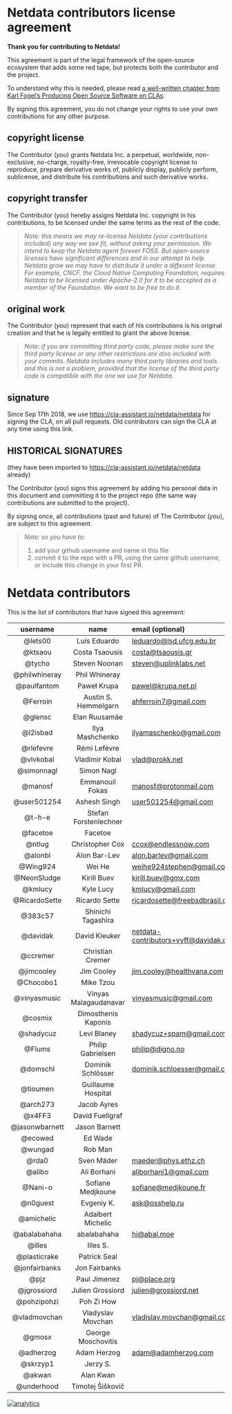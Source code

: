 <!--
SPDX-License-Identifier: GPL-3.0-or-later
-->

# Netdata contributors license agreement

**Thank you for contributing to Netdata!**

This agreement is part of the legal framework of the open-source ecosystem
that adds some red tape, but protects both the contributor and the project.

To understand why this is needed, please read [a well-written chapter from
Karl Fogel’s Producing Open Source Software on CLAs](https://producingoss.com/en/contributor-agreements.html).

By signing this agreement, you do not change your rights to use your own
contributions for any other purpose.

## copyright license

The Contributor (_you_) grants Netdata Inc. a perpetual, worldwide, non-exclusive,
no-charge, royalty-free, irrevocable copyright license to reproduce,
prepare derivative works of, publicly display, publicly perform, sublicense,
and distribute his contributions and such derivative works.

## copyright transfer

The Contributor (_you_) hereby assigns Netdata Inc. copyright in his
contributions, to be licensed under the same terms as the rest of the code.

> _Note: this means we may re-license Netdata (your contributions included)
> any way we see fit, without asking your permission. 
> We intend to keep the Netdata agent forever FOSS.
> But open-source licenses have significant differences and in our attempt to
> help Netdata grow we may have to distribute it under a different license.
> For example, CNCF, the Cloud Native Computing Foundation, requires Netdata
> to be licensed under Apache-2.0 for it to be accepted as a member of the
> Foundation. We want to be free to do it._

## original work

The Contributor (_you_) represent that each of his contributions is his
original creation and that he is legally entitled to grant the above license.

> _Note: if you are committing third party code, please make sure the third party
> license or any other restrictions are also included with your commits.
> Netdata includes many third party libraries and tools and this is not a
> problem, provided that the license of the third party code is compatible with
> the one we use for Netdata._

## signature

Since Sep 17th 2018, we use <https://cla-assistant.io/netdata/netdata> for signing the CLA, on all pull requests.
Old contributors can sign the CLA at any time using this link.

## HISTORICAL SIGNATURES

(they have been imported to <https://cla-assistant.io/netdata/netdata> already)

The Contributor (_you_) signs this agreement by adding his personal data in
this document and committing it to the project repo
(the same way contributions are submitted to the project).

By signing once, all contributions (past and future) of The Contributor (_you_),
are subject to this agreement.

> _Note: so you have to:_
>
> 1.  add your github username and name in this file
> 2.  commit it to the repo with a PR, using the same github username, or include this change in your first PR.

# Netdata contributors

This is the list of contributors that have signed this agreement:

|username|name|email (optional)|
|:------:|:--:|:---------------|
|@lets00|Luís Eduardo|leduardo@lsd.ufcg.edu.br|
|@ktsaou|Costa Tsaousis|costa@tsaousis.gr|
|@tycho|Steven Noonan|steven@uplinklabs.net|
|@philwhineray|Phil Whineray||
|@paulfantom|Paweł Krupa|pawel@krupa.net.pl|
|@Ferroin|Austin S. Hemmelgarn|ahferroin7@gmail.com|
|@glensc|Elan Ruusamäe||
|@l2isbad|Ilya Mashchenko|ilyamaschenko@gmail.com|
|@rlefevre|Rémi Lefèvre||
|@vlvkobal|Vladimir Kobal|vlad@prokk.net|
|@simonnagl|Simon Nagl||
|@manosf|Emmanouil Fokas|manosf@protonmail.com|
|@user501254|Ashesh Singh|user501254@gmail.com|
|@t-h-e|Stefan Forstenlechner||
|@facetoe|Facetoe||
|@ntlug|Christopher Cox|ccox@endlessnow.com|
|@alonbl|Alon Bar-Lev|alon.barlev@gmail.com|
|@Wing924|Wei He|weihe924stephen@gmail.com|
|@NeonSludge|Kirill Buev|kirill.buev@gmx.com|
|@kmlucy|Kyle Lucy|kmlucy@gmail.com|
|@RicardoSette|Ricardo Sette|ricardosette@freebsdbrasil.com.br|
|@383c57|Shinichi Tagashira||
|@davidak|David Kleuker|netdata-contributors+vyff@davidak.de|
|@ccremer|Christian Cremer||
|@jimcooley|Jim Cooley|jim.cooley@healthvana.com|
|@Chocobo1|Mike Tzou||
|@vinyasmusic|Vinyas Malagaudanavar|vinyasmusic@gmail.com|
|@cosmix|Dimosthenis Kaponis||
|@shadycuz|Levi Blaney|shadycuz+spam@gmail.com|
|@Flums|Philip Gabrielsen|philip@digno.no|
|@domschl|Dominik Schlösser|dominik.schloesser@gmail.com|
|@tioumen|Guillaume Hospital||
|@arch273|Jacob Ayres||
|@x4FF3|David Fuellgraf||
|@jasonwbarnett|Jason Barnett||
|@ecowed|Ed Wade||
|@wungad|Rob Man||
|@rda0|Sven Mäder|maeder@phys.ethz.ch|
|@alibo|Ali Borhani|aliborhani1@gmail.com|
|@Nani-o|Sofiane Medjkoune|sofiane@medjkoune.fr|
|@n0guest|Evgeniy K.|ask@osshelp.ru|
|@amichelic|Adalbert Michelic||
|@abalabahaha|abalabahaha|hi@abal.moe|
|@illes|Illes S.||
|@plasticrake|Patrick Seal||
|@jonfairbanks|Jon Fairbanks||
|@pjz|Paul Jimenez|pj@place.org|
|@jgrossiord|Julien Grossiord|julien@grossiord.net|
|@pohzipohzi|Poh Zi How||
|@vladmovchan|Vladyslav Movchan|vladislav.movchan@gmail.com|
|@gmosx|George Moschovitis||
|@adherzog|Adam Herzog|adam@adamherzog.com|
|@skrzyp1|Jerzy S.||
|@akwan|Alan Kwan||
|@underhood|Timotej Šiškovič||

[![analytics](https://www.google-analytics.com/collect?v=1&aip=1&t=pageview&_s=1&ds=github&dr=https%3A%2F%2Fgithub.com%2Fnetdata%2Fnetdata&dl=https%3A%2F%2Fmy-netdata.io%2Fgithub%2FCONTRIBUTORS&_u=MAC~&cid=5792dfd7-8dc4-476b-af31-da2fdb9f93d2&tid=UA-64295674-3)](<>)
